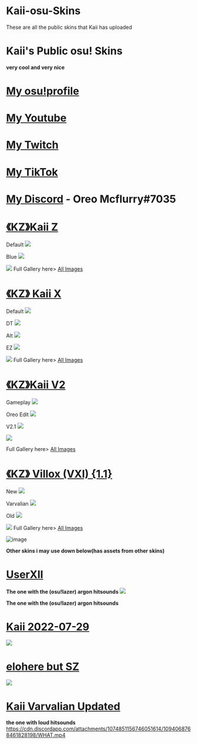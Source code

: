# Kaii-osu-Skins
These are all the public skins that Kaii has uploaded
# Kaii's Public osu! Skins
**very cool and very nice**

# [My osu!profile](https://osu.ppy.sh/users/19039261)
# [My Youtube](https://www.youtube.com/channel/UC8o7wv2QboUPQ3FxHz7mvDw)
# [My Twitch](https://www.twitch.tv/kaizaxd_)
# [My TikTok](https://www.tiktok.com/@kaiipng)
# [My Discord](https://discord.gg/BRVhJbA34z) - Oreo Mcflurry#7035

# [《KZ》Kaii Z](https://drive.google.com/drive/folders/1LsZY-1dl3LbEHOw9b9WgHVutiHGSFYbG?usp=share_link)
Default ![](https://i.imgur.com/du4Skhl.jpeg)

Blue ![](https://i.imgur.com/3OaXNOW.jpeg)

![](https://i.imgur.com/XlCLCOb.jpeg)
Full Gallery here> [All Images](https://imgur.com/a/R7wyaJe)

# [《KZ》 Kaii X](https://drive.google.com/drive/folders/1FBIf3KIVdSursbgVeWPDEr2OtgFZZfIt)
Default ![](https://i.imgur.com/SGqufWi.png)

DT ![](https://github.com/Kaiipng/Kaii-osu-Skins/assets/130193634/44b83504-f025-4fb8-bb6e-8b94626bd8ca)

Alt ![](https://i.imgur.com/Gur4I0P.png)

EZ ![](https://i.imgur.com/H5cUQyK.png)

![](https://i.imgur.com/d5xRVBJ.png)
Full Gallery here> [All Images](https://imgur.com/a/Vk04o67)

# [《KZ》Kaii V2](https://drive.google.com/drive/folders/1viy35z4AT9ZQ5cQqSyi9eJ8-t6BqrzjV?usp=share_link)

Gameplay ![](https://github.com/Kaiipng/Kaii-osu-Skins/assets/130193634/616b7aea-7fc1-47ed-b0d0-10ef3ea4525e)

Oreo Edit ![](https://github.com/Kaiipng/Kaii-osu-Skins/assets/130193634/c6f26fdc-288a-4c1b-9974-ba4dfbb30040)

V2.1 ![](https://github.com/Kaiipng/Kaii-osu-Skins/assets/130193634/e7afcc69-b168-4847-8a20-59b11f0aa788)



![](https://i.imgur.com/12B45f6.png)

Full Gallery here> [All Images](https://imgur.com/a/8wbmrOF)



# [《KZ》 Villox (VXI) {1.1}](https://drive.google.com/drive/u/0/folders/1Ogs-ExW1l4a0C1VCIAD8Brrb4iNz1S38)
New ![](https://i.imgur.com/zH1vew9.png)

Varvalian ![](https://i.imgur.com/Bx0s78O.png)

Old ![](https://i.imgur.com/es3rOik.png)

![](https://i.imgur.com/Ps0GYc6.png)
Full Gallery here> [All Images](https://imgur.com/a/PyIVt16)

![image](https://user-images.githubusercontent.com/130193634/230696521-07e87581-a69a-4d9b-9fef-bb12afdeb3ce.png)





**Other skins i may use down below(has assets from other skins)**
# [UserXII](https://drive.google.com/file/d/1UBv2vimEHAg1Bucxa9tlQCv-ftFI7MHm/view?usp=share_link)
**The one with the (osu!lazer) argon hitsounds**
![](https://github.com/Kaiipng/Kaii-osu-Skins/assets/130193634/557ea01f-9b56-40ea-b922-d0563649c8ce)

**The one with the (osu!lazer) argon hitsounds**
# [Kaii 2022-07-29](https://drive.google.com/file/d/1s0mv8NcCxYlFAzI2x3f4hhfeCAnotPgy/view?usp=sharing)
![](https://user-images.githubusercontent.com/130193634/230696890-cf782949-d4a5-4dfc-ae18-f06fafe59087.png)

# [elohere but SZ](https://drive.google.com/file/d/19x4MmXnAKmXCZdFkdO4440a81VoOgz7P/view?usp=share_link)
![](https://user-images.githubusercontent.com/130193634/230696964-07877fe0-9c34-4169-b81f-66427b795cc3.png)

# [Kaii Varvalian Updated](https://drive.google.com/file/d/19SbGt-beDf8bRcY6Y7T_QsMs2XdHlqyI/view?usp=share_link)
**the one with loud hitsounds**
https://cdn.discordapp.com/attachments/1074851156746051614/1094068768461828198/WHAT.mp4
